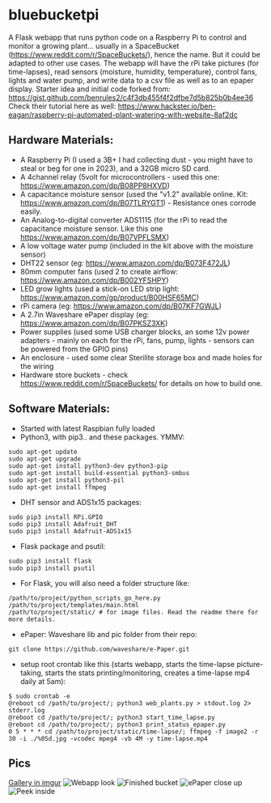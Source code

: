 # bluebucketpi

A Flask webapp that runs python code on a Raspberry Pi to control and monitor a growing plant... usually in a SpaceBucket (https://www.reddit.com/r/SpaceBuckets/), hence the name. But it could be adapted to other use cases.
The webapp will have the rPi take pictures (for time-lapses), read sensors (moisture, humidity, temperature), control fans, lights and water pump, and write data to a csv file as well as to an epaper display.
Starter idea and initial code forked from: https://gist.github.com/benrules2/c4f3db455f4f2dfbe7d5b825b0b4ee36
Check their tutorial here as well: https://www.hackster.io/ben-eagan/raspberry-pi-automated-plant-watering-with-website-8af2dc

## Hardware Materials:
- A Raspberry Pi (I used a 3B+ I had collecting dust - you might have to steal or beg for one in 2023), and a 32GB micro SD card.
- A 4channel relay (5volt for microcontrollers - used this one: https://www.amazon.com/dp/B08PP8HXVD)
- A capacitance moisture sensor (used the "v1.2" available online. Kit: https://www.amazon.com/dp/B07TLRYGT1) - Resistance ones corrode easily.
- An Analog-to-digital converter ADS1115 (for the rPi to read the capacitance moisture sensor. Like this one https://www.amazon.com/dp/B07VPFLSMX)
- A low voltage water pump (included in the kit above with the moisture sensor)
- DHT22 sensor (eg: https://www.amazon.com/dp/B073F472JL)
- 80mm computer fans (used 2 to create airflow: https://www.amazon.com/dp/B002YFSHPY)
- LED grow lights (used a stick-on LED strip light: https://www.amazon.com/gp/product/B00HSF65MC)
- rPi camera (eg: https://www.amazon.com/dp/B07KF7GWJL)
- A 2.7in Waveshare ePaper display (eg: https://www.amazon.com/dp/B07PKSZ3XK)
- Power supplies (used some USB charger blocks, an some 12v power adapters - mainly on each for the rPi, fans, pump, lights - sensors can be powered from the GPIO pins)
- An enclosure - used some clear Sterilite storage box and made holes for the wiring
- Hardware store buckets - check https://www.reddit.com/r/SpaceBuckets/ for details on how to build one.

## Software Materials:
- Started with latest Raspbian fully loaded
- Python3, with pip3.. and these packages. YMMV:
 ```
sudo apt-get update
sudo apt-get upgrade
sudo apt-get install python3-dev python3-pip
sudo apt-get install build-essential python3-smbus
sudo apt-get install python3-pil
sudo apt-get install ffmpeg
```
- DHT sensor and ADS1x15 packages:
```
sudo pip3 install RPi.GPIO
sudo pip3 install Adafruit_DHT
sudo pip3 install Adafruit-ADS1x15
```
- Flask package and psutil:
```
sudo pip3 install flask
sudo pip3 install psutil
```
- For Flask, you will also need a folder structure like:
```
/path/to/project/python_scripts_go_here.py
/path/to/project/templates/main.html
/path/to/project/static/ # for image files. Read the readme there for more details.
```
- ePaper: Waveshare lib and pic folder from their repo: 
```
git clone https://github.com/waveshare/e-Paper.git
```
- setup root crontab like this (starts webapp, starts the time-lapse picture-taking, starts the stats printing/monitoring, creates a time-lapse mp4 daily at 5am):
```
$ sudo crontab -e
@reboot cd /path/to/project/; python3 web_plants.py > stdout.log 2> stderr.log
@reboot cd /path/to/project/; python3 start_time_lapse.py
@reboot cd /path/to/project/; python3 print_status_epaper.py
0 5 * * * cd /path/to/project/static/time-lapse/; ffmpeg -f image2 -r 30 -i ./%05d.jpg -vcodec mpeg4 -vb 4M -y time-lapse.mp4
```

## Pics
[Gallery in imgur](https://imgur.com/gallery/pSPXdEN)
![Webapp look](https://imgur.com/jHOXhhz.png)
![Finished bucket](https://i.imgur.com/wbZTlzX.jpeg)
![ePaper close up](https://i.imgur.com/bZjFKMB.jpeg)
![Peek inside](https://i.imgur.com/DYzQEvk.jpeg)
